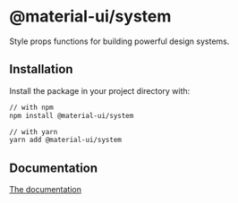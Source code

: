 # @material-ui/system

Style props functions for building powerful design systems.

## Installation

Install the package in your project directory with:

```sh
// with npm
npm install @material-ui/system

// with yarn
yarn add @material-ui/system
```

## Documentation

[The documentation](https://next.material-ui.com/system/basics/)
